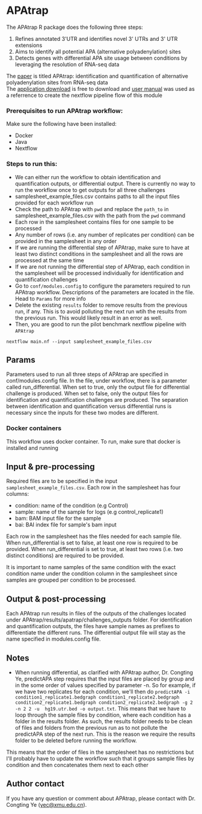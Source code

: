 # APAtrap
The APAtrap R package does the following three steps: 
1. Refines annotated 3'UTR and identifies novel 3' UTRs and 3' UTR extensions
2. Aims to identify all potential APA (alternative polyadenylation) sites
3. Detects genes with differential APA site usage between conditions by leveraging 
   the resolution of RNA-seq data

The [paper](https://academic.oup.com/bioinformatics/article/34/11/1841/4816794) is titled APAtrap: identification and quantification of 
alternative polyadenylation sites from RNA-seq data <br>
The [application download](https://sourceforge.net/projects/apatrap/files/) is free to download
and [user manual](https://sourceforge.net/p/apatrap/wiki/User%20Manual/) was used as a referrence
to create the nextflow pipeline flow of this module

### Prerequisites to run APAtrap workflow:
 Make sure the following have been installed:
 - Docker
 - Java
 - Nextflow

### Steps to run this:
 - We can either run the workflow to obtain identification and quantification outputs, or differential output. There
   is currently no way to run the workflow once to get outputs for all three challenges
 - samplesheet_example_files.csv contains paths to all the input files provided for each workflow run
 - Check the path to APAtrap with `pwd` and replace the `path_to` in samplesheet_example_files.csv with the 
   path from the `pwd` command
 - Each row in the samplesheet contains files for one sample to be processed
 - Any number of rows (i.e. any number of replicates per condition) can be provided in the samplesheet in any order
 - If we are running the differential step of APAtrap, make sure to have at least two distinct conditions in the samplesheet and all
   the rows are processed at the same time
 - If we are not running the differential step of APAtrap, each condition in the samplesheet will be processed individually 
   for identification and quantification challenges
 - Go to `conf/modules.config` to configure the parameters required to run APAtrap workflow. Descriptions of the parameters
   are located in the file. Head to `Params` for more info
 - Delete the existing `results` folder to remove results from the previous run, if any. This is to avoid polluting the next
   run wtih the results from the previous run. This would likely result in an error as well.
 - Then, you are good to run the pilot benchmark nextflow pipeline with `APAtrap`

```
nextflow main.nf --input samplesheet_example_files.csv
```

## Params
Parameters used to run all three steps of APAtrap are specified in conf/modules.config file. In the file, under workflow,
there is a parameter called run_differential. When set to true, only the output file for differential challenge is produced.
When set to false, only the output files for identification and quantification challenges are produced. The separation
between identification and quantification versus differential runs is necessary since the inputs for these two modes are
different. 

### Docker containers
This workflow uses docker container. To run, make sure that docker is installed and running
 
## Input & pre-processing
Required files are to be specified in the input `samplesheet_example_files.csv`. Each row in the samplesheet has four
columns:

- condition: name of the condition (e.g Control)
- sample: name of the sample for logs (e.g control_replicate1)
- bam: BAM input file for the sample 
- bai: BAI index file for sample's bam input

Each row in the samplesheet has the files needed for each sample file.
When run_differential is set to false, at least one row is required to be provided.
When run_differential is set to true, at least two rows (i.e. two distinct conditions) are required to be provided. 

It is important to name samples of the same condition with the exact condition name under the condition
column in the samplesheet since samples are grouped per condition to be processed.

## Output & post-processing
Each APAtrap run results in files of the outputs of the challenges located under APAtrap/results/apatrap/challenges_outputs folder.
For identification and quantification outputs, the files have sample names as prefixes to differentiate the different runs.
The differential output file will stay as the name specified in modules.config file.


## Notes
- When running differential, as clarified with APAtrap author, Dr. Congting Ye, predictAPA step requires that the input files are placed
  by group and in the some order of values specified by parameter -n. So for example, if we have two replicates for each condition, we'll then do
  `predictAPA -i condition1_replicate1.bedgraph condition1_replicate2.bedgraph condition2_replicate1.bedgraph condition2_replicate2.bedgraph -g 2 -n 2 2 -u  hg19.utr.bed -o output.txt`. This means that we have to loop through the sample files by condition, where each condition has a folder in the results folder.
  As such, the results folder needs to be clean of files and folders from the previous run as to not pollute the predictAPA step of the next run. This is
  the reason we require the results folder to be deleted before running the workflow.

This means that the order of files in the samplesheet has no restrictions but I'll probably have to update the workflow such that it groups sample files by condition and then concatenates them next to each other


## Author contact
If you have any question or comment about APAtrap, please contact with Dr. Congting Ye (yec@xmu.edu.cn).

